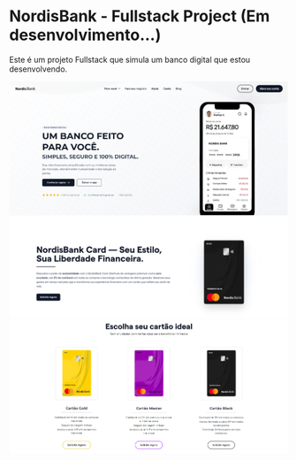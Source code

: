 <h1>NordisBank - Fullstack Project (Em desenvolvimento...)</h1>
<p>Este é um projeto Fullstack que simula um banco digital que estou desenvolvendo.</p>
<img src="https://github.com/foxzinnx/NordisBank/blob/2a1407832a770b34ebefedf0fbd044653b2ccbbd/photo.png" alt="" />
<img src="https://github.com/foxzinnx/NordisBank/blob/8eeebb85cfc0086627686bbe76047ad74be05c84/a.png" alt="" />
<img src="https://github.com/foxzinnx/NordisBank/blob/89f7b3c0dcd4413784a44f77454dc0bbeb375e40/card.png" alt="" />
